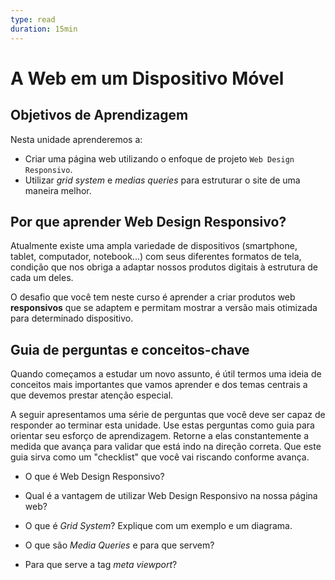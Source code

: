```yaml
---
type: read
duration: 15min
---
```


# A Web em um Dispositivo Móvel

## Objetivos de Aprendizagem

Nesta unidade aprenderemos a:

- Criar uma página web utilizando o enfoque de projeto `Web Design Responsivo`.
- Utilizar *grid system* e *medias queries* para estruturar o site de uma
  maneira melhor.

## Por que aprender Web Design Responsivo?

Atualmente existe uma ampla variedade de dispositivos (smartphone, tablet,
computador, notebook...) com seus diferentes formatos de tela, condição que nos
obriga a adaptar nossos produtos digitais à estrutura de cada um deles.

O desafio que você tem neste curso é aprender a criar produtos web
**responsivos** que se adaptem e permitam mostrar a versão mais otimizada para
determinado dispositivo.

## Guia de perguntas e conceitos-chave

Quando começamos a estudar um novo assunto, é útil termos uma ideia de conceitos
mais importantes que vamos aprender e dos temas centrais a que devemos prestar
atenção especial.

A seguir apresentamos uma série de perguntas que você deve ser capaz de
responder ao terminar esta unidade. Use estas perguntas como guia para orientar
seu esforço de aprendizagem. Retorne a elas constantemente a medida que avança
para validar que está indo na direção correta. Que este guia sirva como um
"checklist" que você vai riscando conforme avança.

- O que é Web Design Responsivo?

- Qual é a vantagem de utilizar Web Design Responsivo na nossa página web?

- O que é *Grid System*? Explique com um exemplo e um diagrama.

- O que são *Media Queries* e para que servem?

- Para que serve a tag *meta viewport*?
